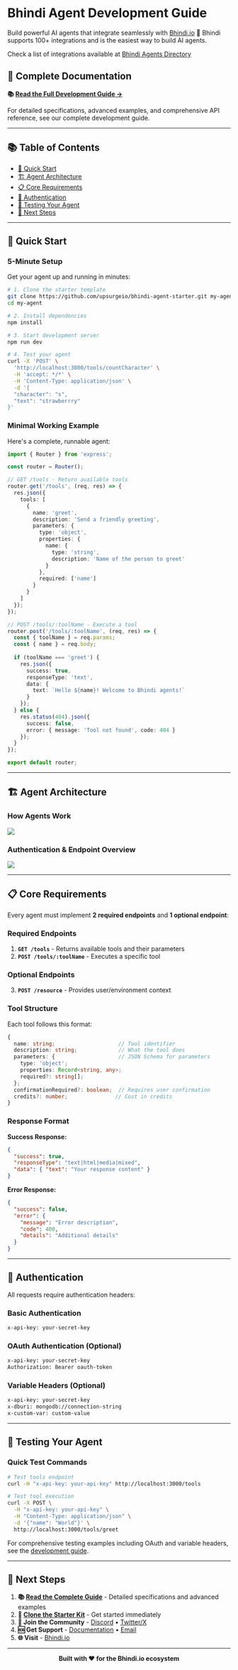 # Bhindi Agent Development Guide

Build powerful AI agents that integrate seamlessly with [Bhindi.io](https://bhindi.io) 🚀 
Bhindi supports 100+ integrations and is the easiest way to build AI agents.

Check a list of integrations available at [Bhindi Agents Directory](https://directory.bhindi.io/)

## 📖 Complete Documentation

**📚 [Read the Full Development Guide →](./development-guide.md)**

For detailed specifications, advanced examples, and comprehensive API reference, see our complete development guide.

---

## 📚 Table of Contents

- [🚀 Quick Start](#-quick-start)
- [🏗️ Agent Architecture](#️-agent-architecture)
- [📋 Core Requirements](#-core-requirements)
- [🔐 Authentication](#-authentication)
- [🧪 Testing Your Agent](#-testing-your-agent)
- [📖 Next Steps](#-next-steps)

---

## 🚀 Quick Start

### 5-Minute Setup

Get your agent up and running in minutes:

```bash
# 1. Clone the starter template
git clone https://github.com/upsurgeio/bhindi-agent-starter.git my-agent
cd my-agent

# 2. Install dependencies
npm install

# 3. Start development server
npm run dev

# 4. Test your agent
curl -X 'POST' \
  'http://localhost:3000/tools/countCharacter' \
  -H 'accept: */*' \
  -H 'Content-Type: application/json' \
  -d '{
  "character": "s",
  "text": "strawberrry"
}'
```

### Minimal Working Example

Here's a complete, runnable agent:

```typescript
import { Router } from 'express';

const router = Router();

// GET /tools - Return available tools
router.get('/tools', (req, res) => {
  res.json({
    tools: [
      {
        name: 'greet',
        description: 'Send a friendly greeting',
        parameters: {
          type: 'object',
          properties: {
            name: {
              type: 'string',
              description: 'Name of the person to greet'
            }
          },
          required: ['name']
        }
      }
    ]
  });
});

// POST /tools/:toolName - Execute a tool
router.post('/tools/:toolName', (req, res) => {
  const { toolName } = req.params;
  const { name } = req.body;
  
  if (toolName === 'greet') {
    res.json({
      success: true,
      responseType: 'text',
      data: {
        text: `Hello ${name}! Welcome to Bhindi agents!`
      }
    });
  } else {
    res.status(404).json({ 
      success: false,
      error: { message: 'Tool not found', code: 404 }
    });
  }
});

export default router;
```

---

## 🏗️ Agent Architecture

### How Agents Work

[![](https://mermaid.ink/img/pako:eNqNVEtu2zAUvArBVYvKv8iyZKIw0CZpV02KOl208IaRniUiEqk-krEdw4fopttkEaDX6xFKiVY_qWFUC0qPmjejGZLa0lRlQBnV8MWCTOFM8Bx5tZDEXTVHI1JRc2nIRw1IuCY_7r8-tsW_kNeFkJnwoO8PXTnfaAMHCF_l4MYW_PiNfFIW_ZRH-vFCGSDq1ik3ikH7nu07P0AutEFuhJLkTalWvqUB9mYzL84cyvnShhhFrAbCfyt4hIPuWd-eX5GBUarUL69xMHu2EqYg6x6vRe8GNqQAngE-971ty18qxqIk_JaLkl-XQFqeJzrNlzEyL9TqMPCY5SsHI-drSO1xux7iaUnrwEXOKzCA-rDt95fzzveANbcLB_8jAW7d4M1r8sLT6ScxdFSoUtCaoM_8aFTapg12AIgKXYeuldRwMLEzoeuSbxqQLc1_hHVZNyHx0mlpt61SIKdKGlibYwngHuut52Ca_YIk9Z3H130Psk5SyKXCqt2UNKA5iowygxYCWoGbb0q6bcgW1BRQwYIy95hxvFnQhdy5Hnc4PitVdW2obF5QtuSldpWtM266Q_prFkG65TlVVhrKRsm4JaFsS9eURdFJfxjFYRKNwuEkDsOAbiiLx_0ojMJRMp2MT-JoHO4CeteqDvvxNE7iKJ6MpkkUx0kSUMiEUfjO_ymc2aXI6e4n29xrDQ?type=png)](https://mermaid.live/edit#pako:eNqNVEtu2zAUvArBVYvKv8iyZKIw0CZpV02KOl208IaRniUiEqk-krEdw4fopttkEaDX6xFKiVY_qWFUC0qPmjejGZLa0lRlQBnV8MWCTOFM8Bx5tZDEXTVHI1JRc2nIRw1IuCY_7r8-tsW_kNeFkJnwoO8PXTnfaAMHCF_l4MYW_PiNfFIW_ZRH-vFCGSDq1ik3ikH7nu07P0AutEFuhJLkTalWvqUB9mYzL84cyvnShhhFrAbCfyt4hIPuWd-eX5GBUarUL69xMHu2EqYg6x6vRe8GNqQAngE-971ty18qxqIk_JaLkl-XQFqeJzrNlzEyL9TqMPCY5SsHI-drSO1xux7iaUnrwEXOKzCA-rDt95fzzveANbcLB_8jAW7d4M1r8sLT6ScxdFSoUtCaoM_8aFTapg12AIgKXYeuldRwMLEzoeuSbxqQLc1_hHVZNyHx0mlpt61SIKdKGlibYwngHuut52Ca_YIk9Z3H130Psk5SyKXCqt2UNKA5iowygxYCWoGbb0q6bcgW1BRQwYIy95hxvFnQhdy5Hnc4PitVdW2obF5QtuSldpWtM266Q_prFkG65TlVVhrKRsm4JaFsS9eURdFJfxjFYRKNwuEkDsOAbiiLx_0ojMJRMp2MT-JoHO4CeteqDvvxNE7iKJ6MpkkUx0kSUMiEUfjO_ymc2aXI6e4n29xrDQ)

### Authentication & Endpoint Overview

[![](https://mermaid.ink/img/pako:eNqNVMuO0zAU_RXLLGmneTRNxkIjFYgAwahVGbGAsHDjm6nVxA6OPWqm6o4PQII94g_5BJxHy0SaIrLyfZxzro9j73EqGWCCbxUtN-jdKhHIfpVZd4kE__754xuaG70BoXlKNZcC3dQlVAnueptv7n5K8Hz5Br2FGi1EXj9bq8nVbkxLPt5CTVAFqQKd4M8PMJ7FLBpm9BT12MdhbbZplIrftxMQ9ByoAoW03IIY0vqW9gNVnK5zQK-BMlDVP3h3Y7Y2ihOUSiEgbdj7fGoqLQuC7mhu4KQBgnWLR5z6_gut4IvhChiKBSslF3rgU9z49Cq-QRMtZd6NtQJtlKhQk0EMMi54M0Q12FXcmLVcvD8iJ0TQAlp8vIPUaKhQVULKM562TP8371e0KBsxmp-Z1z_JKqikUWmnuVTyjjOraSp7CNY5DTt9TnLuovH4yu69D71h6A_CuG_2-rBv9gd70LU9Wkub8TwnT7Is88EZlLy-BFEWQDQo-UeUD0EWPCzFR0LwMy9jg9J5wtj_O0YELh7Zq8QZJloZGOECVEGbEO8bUILtPSrsz0TsklG1bcw-WExJxUcpiyNMSXO7wSSjeWUjUzKq4SWn9uSKU1ZZm0G9kEZoTLwwbEkw2eOdDQP_wgnCaTBzvNB3Z140wjUm4_BiOpvOwsgNHC9yImd6GOH7Vte5CC_DKAzCmXsZBWEYWQQwrqW67h6I9p04_AFMwEpG?type=png)](https://mermaid.live/edit#pako:eNqNVMuO0zAU_RXLLGmneTRNxkIjFYgAwahVGbGAsHDjm6nVxA6OPWqm6o4PQII94g_5BJxHy0SaIrLyfZxzro9j73EqGWCCbxUtN-jdKhHIfpVZd4kE__754xuaG70BoXlKNZcC3dQlVAnueptv7n5K8Hz5Br2FGi1EXj9bq8nVbkxLPt5CTVAFqQKd4M8PMJ7FLBpm9BT12MdhbbZplIrftxMQ9ByoAoW03IIY0vqW9gNVnK5zQK-BMlDVP3h3Y7Y2ihOUSiEgbdj7fGoqLQuC7mhu4KQBgnWLR5z6_gut4IvhChiKBSslF3rgU9z49Cq-QRMtZd6NtQJtlKhQk0EMMi54M0Q12FXcmLVcvD8iJ0TQAlp8vIPUaKhQVULKM562TP8371e0KBsxmp-Z1z_JKqikUWmnuVTyjjOraSp7CNY5DTt9TnLuovH4yu69D71h6A_CuG_2-rBv9gd70LU9Wkub8TwnT7Is88EZlLy-BFEWQDQo-UeUD0EWPCzFR0LwMy9jg9J5wtj_O0YELh7Zq8QZJloZGOECVEGbEO8bUILtPSrsz0TsklG1bcw-WExJxUcpiyNMSXO7wSSjeWUjUzKq4SWn9uSKU1ZZm0G9kEZoTLwwbEkw2eOdDQP_wgnCaTBzvNB3Z140wjUm4_BiOpvOwsgNHC9yImd6GOH7Vte5CC_DKAzCmXsZBWEYWQQwrqW67h6I9p04_AFMwEpG)

---

## 📋 Core Requirements

Every agent must implement **2 required endpoints** and **1 optional endpoint**:

### Required Endpoints

1. **`GET /tools`** - Returns available tools and their parameters
2. **`POST /tools/:toolName`** - Executes a specific tool

### Optional Endpoints

3. **`POST /resource`** - Provides user/environment context

### Tool Structure

Each tool follows this format:

```typescript
{
  name: string;                    // Tool identifier
  description: string;             // What the tool does
  parameters: {                    // JSON Schema for parameters
    type: 'object';
    properties: Record<string, any>;
    required?: string[];
  };
  confirmationRequired?: boolean;  // Requires user confirmation
  credits?: number;               // Cost in credits
}
```

### Response Format

**Success Response:**
```json
{
  "success": true,
  "responseType": "text|html|media|mixed",
  "data": { "text": "Your response content" }
}
```

**Error Response:**
```json
{
  "success": false,
  "error": {
    "message": "Error description",
    "code": 400,
    "details": "Additional details"
  }
}
```

---

## 🔐 Authentication

All requests require authentication headers:

### Basic Authentication
```bash
x-api-key: your-secret-key
```

### OAuth Authentication (Optional)
```bash
x-api-key: your-secret-key
Authorization: Bearer oauth-token
```

### Variable Headers (Optional)
```bash
x-api-key: your-secret-key
x-dburi: mongodb://connection-string
x-custom-var: custom-value
```

---

## 🧪 Testing Your Agent

### Quick Test Commands

```bash
# Test tools endpoint
curl -H "x-api-key: your-api-key" http://localhost:3000/tools

# Test tool execution
curl -X POST \
  -H "x-api-key: your-api-key" \
  -H "Content-Type: application/json" \
  -d '{"name": "World"}' \
  http://localhost:3000/tools/greet
```

For comprehensive testing examples including OAuth and variable headers, see the [development guide](./development-guide.md#testing-your-agent).

---

## 📖 Next Steps

1. **📚 [Read the Complete Guide](./development-guide.md)** - Detailed specifications and advanced examples
2. **🚀 [Clone the Starter Kit](https://github.com/upsurgeio/bhindi-agent-starter)** - Get started immediately
3. **💬 Join the Community** - [Discord](https://discord.gg/tuXzyx5U) • [Twitter/X](https://x.com/bhindiai)
4. **🆘 Get Support** - [Documentation](https://github.com/upsurgeio/bhindi-docs) • [Email](mailto:info@bhindi.io)
5. **🌐 Visit** - [Bhindi.io](https://bhindi.io)

---

<div align="center">
  <strong>Built with ❤️ for the Bhindi.io ecosystem</strong>
</div>
